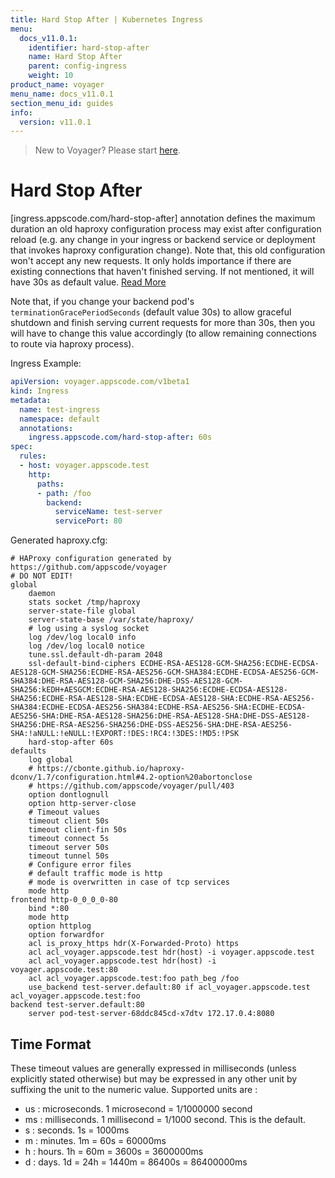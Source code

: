 ```yaml
---
title: Hard Stop After | Kubernetes Ingress
menu:
  docs_v11.0.1:
    identifier: hard-stop-after
    name: Hard Stop After
    parent: config-ingress
    weight: 10
product_name: voyager
menu_name: docs_v11.0.1
section_menu_id: guides
info:
  version: v11.0.1
---
```


> New to Voyager? Please start [here](/docs/v11.0.1/concepts/overview).

# Hard Stop After

[ingress.appscode.com/hard-stop-after] annotation defines the maximum duration an old haproxy configuration process may exist after configuration reload (e.g. any change in your ingress or backend service or deployment that invokes haproxy configuration change). Note that, this old configuration won't accept any new requests. It only holds importance if there are existing connections that haven't finished serving. If not mentioned, it will have 30s as default value. [Read More](https://cbonte.github.io/haproxy-dconv/1.9/configuration.html#hard-stop-after)

Note that, if you change your backend pod's `terminationGracePeriodSeconds` (default value 30s) to allow graceful shutdown and finish serving current requests for more than 30s, then you will have to change this value accordingly (to allow remaining connections to route via haproxy process).

Ingress Example:

```yaml
apiVersion: voyager.appscode.com/v1beta1
kind: Ingress
metadata:
  name: test-ingress
  namespace: default
  annotations:
    ingress.appscode.com/hard-stop-after: 60s
spec:
  rules:
  - host: voyager.appscode.test
    http:
      paths:
      - path: /foo
        backend:
          serviceName: test-server
          servicePort: 80
```

Generated haproxy.cfg:

```console
# HAProxy configuration generated by https://github.com/appscode/voyager
# DO NOT EDIT!
global
	daemon
	stats socket /tmp/haproxy
	server-state-file global
	server-state-base /var/state/haproxy/
	# log using a syslog socket
	log /dev/log local0 info
	log /dev/log local0 notice
	tune.ssl.default-dh-param 2048
	ssl-default-bind-ciphers ECDHE-RSA-AES128-GCM-SHA256:ECDHE-ECDSA-AES128-GCM-SHA256:ECDHE-RSA-AES256-GCM-SHA384:ECDHE-ECDSA-AES256-GCM-SHA384:DHE-RSA-AES128-GCM-SHA256:DHE-DSS-AES128-GCM-SHA256:kEDH+AESGCM:ECDHE-RSA-AES128-SHA256:ECDHE-ECDSA-AES128-SHA256:ECDHE-RSA-AES128-SHA:ECDHE-ECDSA-AES128-SHA:ECDHE-RSA-AES256-SHA384:ECDHE-ECDSA-AES256-SHA384:ECDHE-RSA-AES256-SHA:ECDHE-ECDSA-AES256-SHA:DHE-RSA-AES128-SHA256:DHE-RSA-AES128-SHA:DHE-DSS-AES128-SHA256:DHE-RSA-AES256-SHA256:DHE-DSS-AES256-SHA:DHE-RSA-AES256-SHA:!aNULL:!eNULL:!EXPORT:!DES:!RC4:!3DES:!MD5:!PSK
	hard-stop-after 60s
defaults
	log global
	# https://cbonte.github.io/haproxy-dconv/1.7/configuration.html#4.2-option%20abortonclose
	# https://github.com/appscode/voyager/pull/403
	option dontlognull
	option http-server-close
	# Timeout values
	timeout client 50s
	timeout client-fin 50s
	timeout connect 5s
	timeout server 50s
	timeout tunnel 50s
	# Configure error files
	# default traffic mode is http
	# mode is overwritten in case of tcp services
	mode http
frontend http-0_0_0_0-80
	bind *:80
	mode http
	option httplog
	option forwardfor
	acl is_proxy_https hdr(X-Forwarded-Proto) https
	acl acl_voyager.appscode.test hdr(host) -i voyager.appscode.test
	acl acl_voyager.appscode.test hdr(host) -i voyager.appscode.test:80
	acl acl_voyager.appscode.test:foo path_beg /foo
	use_backend test-server.default:80 if acl_voyager.appscode.test acl_voyager.appscode.test:foo
backend test-server.default:80
	server pod-test-server-68ddc845cd-x7dtv 172.17.0.4:8080
```

## Time Format

These timeout values are generally expressed in milliseconds (unless explicitly stated
otherwise) but may be expressed in any other unit by suffixing the unit to the
numeric value. Supported units are :

- us : microseconds. 1 microsecond = 1/1000000 second
- ms : milliseconds. 1 millisecond = 1/1000 second. This is the default.
- s  : seconds. 1s = 1000ms
- m  : minutes. 1m = 60s = 60000ms
- h  : hours.   1h = 60m = 3600s = 3600000ms
- d  : days.    1d = 24h = 1440m = 86400s = 86400000ms
